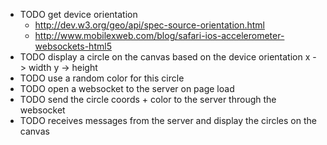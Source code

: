 * TODO get device orientation
  * http://dev.w3.org/geo/api/spec-source-orientation.html
  * http://www.mobilexweb.com/blog/safari-ios-accelerometer-websockets-html5
* TODO display a circle on the canvas based on the device orientation
  x -> width
  y -> height
* TODO use a random color for this circle
* TODO open a websocket to the server on page load
* TODO send the circle coords + color to the server through the websocket
* TODO receives messages from the server and display the circles on the canvas